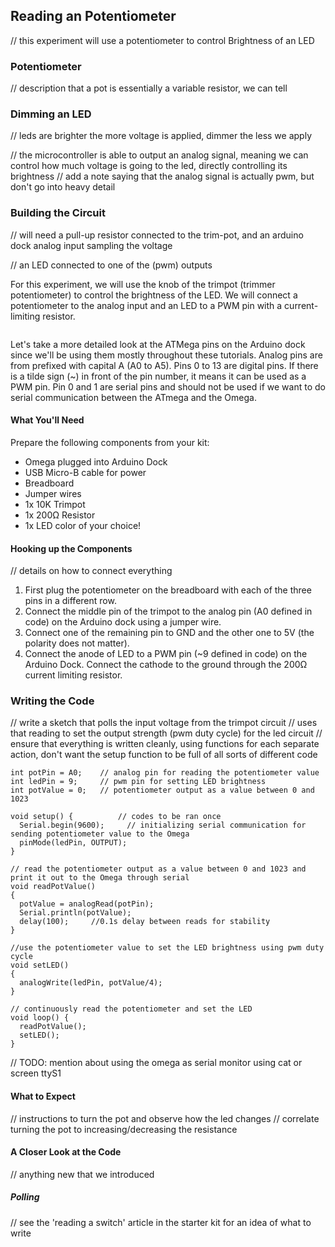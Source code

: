 
## Reading an Potentiometer

// this experiment will use a potentiometer to control Brightness of an LED


### Potentiometer

// description that a pot is essentially a variable resistor, we can tell

### Dimming an LED

// leds are brighter the more voltage is applied, dimmer the less we apply

// the microcontroller is able to output an analog signal, meaning we can control how much voltage is going to the led, directly controlling its brightness
// add a note saying that the analog signal is actually pwm, but don't go into heavy detail

### Building the Circuit

// will need a pull-up resistor connected to the trim-pot, and an arduino dock analog input sampling the voltage

// an LED connected to one of the (pwm) outputs

For this experiment, we will use the knob of the trimpot (trimmer potentiometer) to control the brightness of the LED. We will connect a potentiometer to the analog input and an LED to a PWM pin with a current-limiting resistor. 

<!-- PWM Signals -->
```{r child = '../../shared/pwm.md'}
```

Let's take a more detailed look at the ATMega pins on the Arduino dock since we'll be using them mostly throughout these tutorials. Analog pins are from prefixed with capital A (A0 to A5). Pins 0 to 13 are digital pins. If there is a tilde sign (~) in front of the pin number, it means it can be used as a PWM pin. Pin 0 and 1 are serial pins and should not be used if we want to do serial communication between the ATmega and the Omega.

#### What You'll Need

Prepare the following components from your kit:

* Omega plugged into Arduino Dock
* USB Micro-B cable for power
* Breadboard
* Jumper wires
* 1x 10K Trimpot
* 1x 200Ω Resistor
* 1x LED color of your choice! 

#### Hooking up the Components

// details on how to connect everything

1. First plug the potentiometer on the breadboard with each of the three pins in a different row.
2. Connect the middle pin of the trimpot to the analog pin (A0 defined in code) on the Arduino dock using a jumper wire.
3. Connect one of the remaining pin to GND and the other one to 5V (the polarity does not matter). 
4. Connect the anode of LED to a PWM pin (~9 defined in code) on the Arduino Dock. Connect the cathode to the ground through the 200Ω current limiting resistor.

### Writing the Code

// write a sketch that polls the input voltage from the trimpot circuit
// uses that reading to set the output strength (pwm duty cycle) for the led circuit
// ensure that everything is written cleanly, using functions for each separate action, don't want the setup function to be full of all sorts of different code

``` arduino
int potPin = A0;    // analog pin for reading the potentiometer value
int ledPin = 9;     // pwm pin for setting LED brightness
int potValue = 0;   // potentiometer output as a value between 0 and 1023

void setup() {			// codes to be ran once
  Serial.begin(9600);     // initializing serial communication for sending potentiometer value to the Omega
  pinMode(ledPin, OUTPUT);
}

// read the potentiometer output as a value between 0 and 1023 and print it out to the Omega through serial
void readPotValue()
{
  potValue = analogRead(potPin);
  Serial.println(potValue);
  delay(100);     //0.1s delay between reads for stability
}

//use the potentiometer value to set the LED brightness using pwm duty cycle
void setLED()
{
  analogWrite(ledPin, potValue/4);
}
  
// continuously read the potentiometer and set the LED  
void loop() {
  readPotValue();
  setLED();
}

```

// TODO: mention about using the omega as serial monitor using cat or screen ttyS1

#### What to Expect

// instructions to turn the pot and observe how the led changes
// correlate turning the pot to increasing/decreasing the resistance

#### A Closer Look at the Code
// anything new that we introduced

##### Polling
// see the 'reading a switch' article in the starter kit for an idea of what to write
